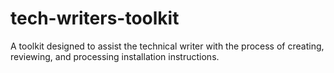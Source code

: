 # tech-writers-toolkit
A toolkit designed to assist the technical writer with the process of creating, reviewing, and processing installation instructions.
